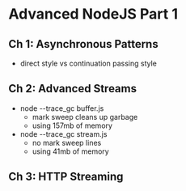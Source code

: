 # Advanced NodeJS Part 1

## Ch 1: Asynchronous Patterns
- direct style vs continuation passing style

## Ch 2: Advanced Streams 
- node --trace_gc buffer.js
    - mark sweep cleans up garbage
    - using 157mb of memory
- node --trace_gc stream.js
    - no mark sweep lines
    - using 41mb of memory
## Ch 3: HTTP Streaming
